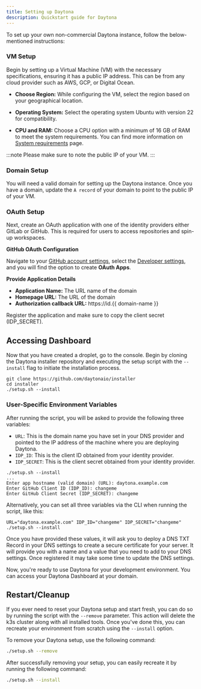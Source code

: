 ```yaml
---
title: Setting up Daytona
description: Quickstart guide for Daytona
---
```


To set up your own non-commercial Daytona instance, follow the below-mentioned instructions:

### VM Setup

Begin by setting up a Virtual Machine (VM) with the necessary specifications, ensuring it has a public IP address. This can be from any cloud provider such as AWS, GCP, or Digital Ocean.

* **Choose Region:** While configuring the VM, select the region based on your geographical location.

* **Operating System:** Select the operating system Ubuntu with version 22 for compatibility.

* **CPU and RAM:** Choose a CPU option with a minimum of 16 GB of RAM to meet the system requirements. You can find more information on [System requirements](../system-requirements) page.

:::note
Please make sure to note the public IP of your VM.
:::

### Domain Setup

You will need a valid domain for setting up the Daytona instance. Once you have a domain, update the `A record` of your domain to point to the public IP of your VM.

### OAuth Setup

Next, create an OAuth application with one of the identity providers either GitLab or GitHub. This is required for users to access repositories and spin-up workspaces.

**GitHub OAuth Configuration**

Navigate to your [GitHub account settings](https://github.com/settings/profile), select the [Developer settings](https://github.com/settings/apps), and you will find the option to create **OAuth Apps**.

**Provide Application Details**

* **Application Name:** The URL name of the domain
* **Homepage URL:** The URL of the domain
* **Authorization callback URL:** https://id.{{ domain-name }}

Register the application and make sure to copy the client secret (IDP_SECRET).

## Accessing Dashboard

Now that you have created a droplet, go to the console. Begin by cloning the Daytona installer repository and executing the setup script with the `--install` flag to initiate the installation process.

```shell
git clone https://github.com/daytonaio/installer
cd installer
./setup.sh --install
```

### User-Specific Environment Variables

After running the script, you will be asked to provide the following three variables:

* `URL`: This is the domain name you have set in your DNS provider and pointed to the IP address of the machine where you are deploying Daytona.
* `IDP_ID`: This is the client ID obtained from your identity provider.
* `IDP_SECRET`: This is the client secret obtained from your identity provider.

```shell
./setup.sh --install
...
Enter app hostname (valid domain) (URL): daytona.example.com
Enter GitHub Client ID (IDP_ID): changeme
Enter GitHub Client Secret (IDP_SECRET): changeme
```

Alternatively, you can set all three variables via the CLI when running the script, like this:

```shell
URL="daytona.example.com" IDP_ID="changeme" IDP_SECRET="changeme" ./setup.sh --install
```

Once you have provided these values, it will ask you to deploy a DNS TXT Record in your DNS settings to create a secure certificate for your server. It will provide you with a name and a value that you need to add to your DNS settings. Once registered it may take some time to update the DNS settings.

Now, you're ready to use Daytona for your development environment. You can access your Daytona Dashboard at your domain.

## Restart/Cleanup

If you ever need to reset your Daytona setup and start fresh, you can do so by running the script with the `--remove` parameter. This action will delete the k3s cluster along with all installed tools. Once you've done this, you can recreate your environment from scratch using the `--install` option.

To remove your Daytona setup, use the following command:

```bash
./setup.sh --remove
```

After successfully removing your setup, you can easily recreate it by running the following command:

```bash
./setup.sh --install
```
